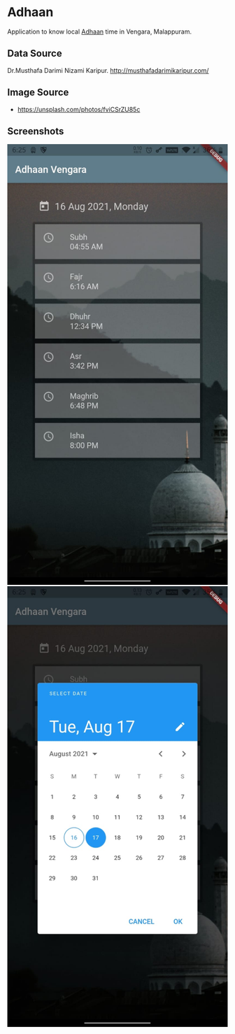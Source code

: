 # Adhaan

Application to know local [Adhaan](https://en.wikipedia.org/wiki/Adhan) time in Vengara, Malappuram.

## Data Source

Dr.Musthafa Darimi Nizami Karipur. 
http://musthafadarimikaripur.com/

## Image Source
- https://unsplash.com/photos/fviCSrZU85c

## Screenshots

 ![HomeScreen](assets/images/home.jpeg)
 ![Select Date](assets/images/date.jpeg)
